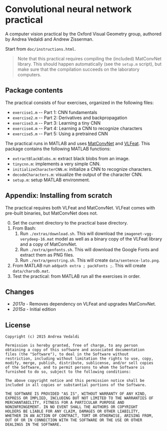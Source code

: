 Convolutional neural network practical
======================================

A computer vision practical by the Oxford Visual Geometry group,
authored by Andrea Vedaldi and Andrew Zisserman.

Start from `doc/instructions.html`.

> Note that this practical requires compiling the (included)
> MatConvNet library. This should happen automatically (see the
> `setup.m` script), but make sure that the compilation succeeds on
> the laboratory computers.

Package contents
----------------

The practical consists of four exercises, organized in the following
files:

* `exercise1.m` -- Part 1: CNN fundamentals
* `exercise2.m` -- Part 2: Derivatives and backpropagation
* `exercise3.m` -- Part 3: Learning a tiny CNN
* `exercise4.m` -- Part 4: Learning a CNN to recognize characters
* `exercise5.m` -- Part 5: Using a pretrained CNN

The practical runs in MATLAB and uses
[MatConvNet](http://www.vlfeat.org/matconvnet) and
[VLFeat](http://www.vlfeat.org). This package contains the following
MATLAB functions:

* `extractBlackBlobs.m`: extract black blobs from an image.
* `tinycnn.m`: implements a very simple CNN.
* `initializeCharacterCNN.m`: initialize a CNN to recognize characters.
* `decodeCharacters.m`: visualize the output of the character CNN.
* `setup.m`: setup MATLAB environment.

Appendix: Installing from scratch
---------------------------------

The practical requires both VLFeat and MatConvNet. VLFeat comes with
pre-built binaries, but MatConvNet does not.

0. Set the current directory to the practical base directory.
1. From Bash:
   1. Run `./extras/download.sh`. This will download the
      `imagenet-vgg-verydeep-16.mat` model as well as a binary
      copy of the VLFeat library and a copy of MatConvNet.
   2. Run `./extra/genfonts.sh`. This will download the Google Fonts
      and extract them as PNG files.
   3. Run `./extra/genstring.sh`. This will create
      `data/sentence-lato.png`.
2. From MATLAB run `addpath extra ; packFonts ;`. This will create
   `data/charsdb.mat`.
3. Test the practical: from MATLAB run all the exercises in order.

Changes
-------

* *2017a* - Removes dependency on VLFeat and upgrades MatConvNet.
* *2015a* - Initial edition

License
-------

    Copyright (c) 2015 Andrea Vedaldi

    Permission is hereby granted, free of charge, to any person
    obtaining a copy of this software and associated documentation
    files (the "Software"), to deal in the Software without
    restriction, including without limitation the rights to use, copy,
    modify, merge, publish, distribute, sublicense, and/or sell copies
    of the Software, and to permit persons to whom the Software is
    furnished to do so, subject to the following conditions:

    The above copyright notice and this permission notice shall be
    included in all copies or substantial portions of the Software.

    THE SOFTWARE IS PROVIDED "AS IS", WITHOUT WARRANTY OF ANY KIND,
    EXPRESS OR IMPLIED, INCLUDING BUT NOT LIMITED TO THE WARRANTIES OF
    MERCHANTABILITY, FITNESS FOR A PARTICULAR PURPOSE AND
    NONINFRINGEMENT. IN NO EVENT SHALL THE AUTHORS OR COPYRIGHT
    HOLDERS BE LIABLE FOR ANY CLAIM, DAMAGES OR OTHER LIABILITY,
    WHETHER IN AN ACTION OF CONTRACT, TORT OR OTHERWISE, ARISING FROM,
    OUT OF OR IN CONNECTION WITH THE SOFTWARE OR THE USE OR OTHER
    DEALINGS IN THE SOFTWARE.
